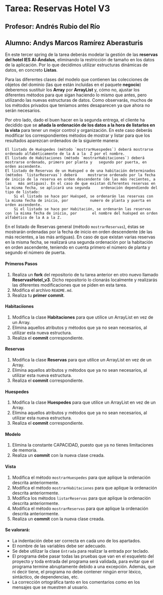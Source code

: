 # Tarea: Reservas Hotel V3
## Profesor: Andrés Rubio del Rí­o
## Alumno: Andys Marcos Ramírez Aberasturis

En este tercer spring de la tarea deberás modelar la gestión de las **reservas del hotel IES Al-Ándalus**, eliminando la restricción de tamaño en los datos de la aplicación. Por lo que decidimos utilizar estructuras dinámicas de datos, en concreto **Listas**.

Para las diferentes clases del modelo que contienen las colecciones de objetos del dominio (las que están incluidas en el paquete **negocio**) deberemos sustituir los **Array** por **ArrayList** y, cómo no, ajustar los diferentes métodos para que sigan haciendo lo mismo que antes, pero utilizando las nuevas estructuras de datos. Como observarás, muchos de los métodos privados que teníamos antes desaparecen ya que ahora no serán necesarios.

Por otro lado, dado el buen hacer en la segunda entrega, el cliente ha decidido que se **añada la ordenación de los datos a la hora de listarlos en la vista** para tener un mejor control y organización. En este caso deberás modificar los correspondientes métodos de mostrar y listar para que los resultados aparezcan ordenados de la siguiente manera:

	El listado de Huéspedes (método `mostrarHuespedes`) deberá mostrarse ordenado alfabéticamente de la A a la 	Z por el nombre.
	El listado de Habitaciones (método `mostrarHabitaciones`) deberá mostrarse ordenado, primero por planta y 	segundo por puerta, en orden ascendente.
	El listado de Reservas de un Huésped o de una habitación determinados (métodos `listarReservas`) deberá 	mostrarse ordenado por la fecha de inicio de la reserva en orden descendente (de las más recientes, a las 	más antiguas). En el caso de que existan diferentes reservas en la misma fecha, se aplicará una segunda 	ordenación dependiendo del tipo de listado:
		Si el listado se hace por Huésped, se ordenarán las reservas con la misma fecha de inicio, por 			numero de planta y puerta en orden ascendente.
		Si el listado se hace por Habitación, se ordenarán las reservas con la misma fecha de inicio, por 		el nombre del huésped en orden alfabético de la A a la Z.
En el listado de Reservas general (método `mostrarReservas`), éstas se mostrarán ordenadas por la fecha de inicio en orden descendente (de las más recientes, a las más antiguas). En caso de que existan varias reservas en la misma fecha, se realizará una segunda ordenación por la habitación en orden ascendente, teniendo en cuenta primero el número de planta y segundo el número de puerta.

#### Primeros Pasos
1. Realiza un **fork** del repositorio de tu tarea anterior en otro nuevo llamado **ReservasHotel_v3**. Dicho repositorio lo clonarás localmente y realizarás las diferentes modificaciones que se piden en esta tarea.
2. Modifica el archivo `README.md`.
3. Realiza tu **primer commit**.

#### Habitaciiones
1. Modifica la clase **Habitaciones** para que utilice un ArrayList en vez de un Array.
2. Elimina aquellos atributos y métodos que ya no sean necesarios, al utilizar esta nueva estructura. 
3. Realiza el **commit** correspondiente.

#### Reservas
1. Modifica la clase **Reservas** para que utilice un ArrayList en vez de un Array.
2. Elimina aquellos atributos y métodos que ya no sean necesarios, al utilizar esta nueva estructura. 
3. Realiza el **commit** correspondiente.

#### Huespedes
1. Modifica la clase **Huespedes** para que utilice un ArrayList en vez de un Array.
2. Elimina aquellos atributos y métodos que ya no sean necesarios, al utilizar esta nueva estructura. 
3. Realiza el **commit** correspondiente.

#### Modelo
1. Elimina la constante CAPACIDAD, puesto que ya no tienes limitaciones de memoria.
9. Realiza un **commit** con la nueva clase creada.

#### Vista
1. Modifica el método `mostrarHuespedes` para que aplique la ordenación descrita anteriormente.
2. Modifica el método `mostrarHabitaciones` para que aplique la ordenación descrita anteriormente.
3. Modifica los métodos `listarReservas` para que aplique la ordenación descrita anteriormente.
4. Modifica el método `mostrarReservas` para que aplique la ordenación descrita anteriormente.
10. Realiza un **commit** con la nueva clase creada.

#### Se valorará:

- La indentación debe ser correcta en cada uno de los apartados.
- El nombre de las variables debe ser adecuado.
- Se debe utilizar la clase `Entrada` para realizar la entrada por teclado.
- El programa debe pasar todas las pruebas que van en el esqueleto del proyecto y toda entrada del programa será validada, para evitar que el programa termine abruptamente debido a una excepción. Además, que ni decir tiene, el programa no debe contener ningún error léxico, sintáctico, de dependencias, etc.
- La corrección ortográfica tanto en los comentarios como en los mensajes que se muestren al usuario.
